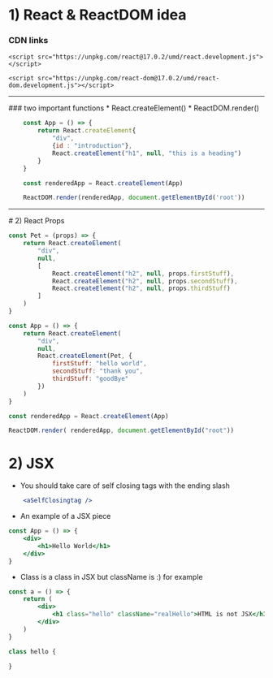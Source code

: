 # 1) React & ReactDOM idea
### CDN links
```
<script src="https://unpkg.com/react@17.0.2/umd/react.development.js"></script>

<script src="https://unpkg.com/react-dom@17.0.2/umd/react-dom.development.js"></script>
```

<hr>
### two important functions
* React.createElement()
* ReactDOM.render()

```javascript
    const App = () => {
        return React.createElement{
            "div",
            {id : "introduction"},
            React.createElement("h1", null, "this is a heading")
        }
    }

    const renderedApp = React.createElement(App)

    ReactDOM.render(renderedApp, document.getElementById('root'))
```

<hr>
# 2) React Props

```javascript
const Pet = (props) => {
    return React.createElement(
        "div",
        null,
        [
            React.createElement("h2", null, props.firstStuff),
            React.createElement("h2", null, props.secondStuff),
            React.createElement("h2", null, props.thirdStuff)
        ]
    )
}

const App = () => {
    return React.createElement(
        "div",
        null,
        React.createElement(Pet, {
            firstStuff: "hello world",
            secondStuff: "thank you",
            thirdStuff: "goodBye"
        })
    )
}

const renderedApp = React.createElement(App)

ReactDOM.render( renderedApp, document.getElementById("root"))
```

# 2) JSX
* You should take care of self closing tags with the ending slash
```jsx
    <aSelfClosingtag />
```
* An example of a JSX piece
```jsx
const App = () => {
    <div>
        <h1>Hello World</h1>
    </div>
}
```
* Class is a class in JSX but className is :)
for example
```jsx
const a = () => {
    return (
        <div>
            <h1 class="hello" className="realHello">HTML is not JSX</h1>
        </div>
    )
}

class hello {

}
```